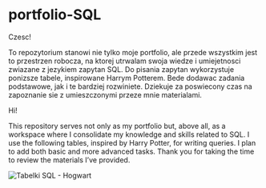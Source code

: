 # portfolio-SQL

Czesc!

To repozytorium stanowi nie tylko moje portfolio, ale przede wszystkim jest to przestrzen robocza, na ktorej utrwalam swoja wiedze i umiejetnosci zwiazane z jezykiem zapytan SQL. 
Do pisania zapytan wykorzystuje ponizsze tabele, inspirowane Harrym Potterem. 
Bede dodawac zadania podstawowe, jak i te bardziej rozwiniete. 
Dziekuje za poswiecony czas na zapoznanie sie z umieszczonymi przeze mnie materialami.

Hi!

This repository serves not only as my portfolio but, above all, as a workspace where I consolidate my knowledge and skills related to SQL.
I use the following tables, inspired by Harry Potter, for writing queries.
I plan to add both basic and more advanced tasks.
Thank you for taking the time to review the materials I’ve provided.


![Tabelki SQL - Hogwart](https://github.com/user-attachments/assets/26690301-0e66-4c5e-9bcd-5ea1ad23e0e4)
